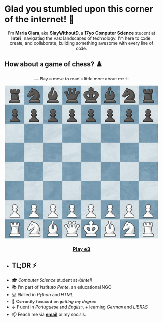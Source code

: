 # Glad you stumbled upon this corner of the internet! 📡
<p align="center">
  I'm <b>Maria Clara</b>, aka <b>SlayWithoutD</b>, a <b>17yo</b> <b>Computer Science</b> student at <b>Inteli</b>, navigating the vast landscapes of technology. I'm here to code, create, and collaborate, building something awesome with every line of code.
</p>

## How about a game of chess? ♟️
 <p align="center">
  — Play a move to read a little more about me ✨️
</p>
<div align="center">
<img src="https://raw.githubusercontent.com/slaywithoutd/slaywithoutd/main/initialboard.png" alt="Chess Board Initial" width="500"/>

<h3><a href="e3.md">Play e3</a></h3>
</div>



- ## TL;DR ⚡
- 🎓 *Computer Science* student at @*Inteli*
- 📚 I'm part of *Instituto Ponte*, an educational NGO
- 💻 Skilled in *Python* and *HTML*
- 🚀 Currently focused on *getting my degree*
- ✈️ Fluent in *Portuguese* and *English*, + learning *German* and *LIBRAS*
- 📫 Reach me via <a href="marry090907@gmail.com" target="_blank"><b>email</b></a> or my socials.







